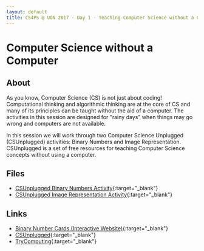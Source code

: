 ```yaml
---
layout: default
title: CS4PS @ UON 2017 - Day 1 - Teaching Computer Science without a Computer
---
```


# Computer Science without a Computer

## About

As you know, Computer Science (CS) is not just about coding! 
Computational thinking and algorithmic thinking are at the core of CS and many of its principles can be taught without the aid of a computer.
The activities in this session are designed for "rainy days" when things may go wrong and computers are not available.

In this session we will work through two Computer Science Unplugged (CSUnplugged) activities: Binary Numbers and Image Representation.
CSUnplugged is a set of free resources for teaching Computer Science concepts without using a computer.

## Files

- [CSUnplugged Binary Numbers Activity](binary_numbers_activity.pdf){:target="_blank"}
- [CSUnplugged Image Representation Activity](image_representation_activity.pdf){:target="_blank"}

## Links

- [Binary Number Cards (Interactive Website)](http://www.mrmaynard.com/activities/binarycards/){:target="_blank"}
- [CSUnplugged](http://csunplugged.org/){:target="_blank"}
- [TryComputing](http://www.trycomputing.org/){:target="_blank"}